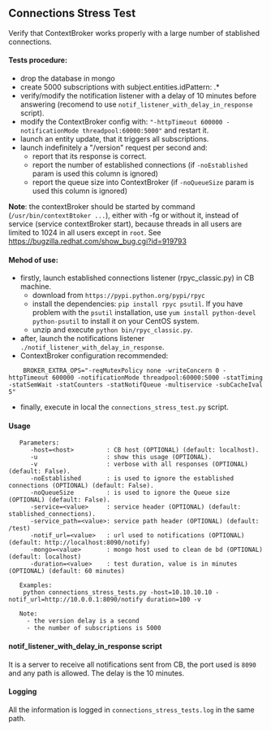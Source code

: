 ## Connections Stress Test

Verify that ContextBroker works properly with a large number of stablished connections.

#### Tests procedure:
- drop the database in mongo
- create 5000 subscriptions with subject.entities.idPattern: .*
- verify/modify the notification listener with a delay of 10 minutes before answering (recomend to use `notif_listener_with_delay_in_response` script).
- modify the ContextBroker config with: `"-httpTimeout 600000 -notificationMode threadpool:60000:5000"` and restart it.
- launch an entity update, that it triggers all subscriptions.
- launch indefinitely a "/version" request per second and:
     - report that its response is correct.
     - report the number of established connections (if `-noEstablished` param is used this column is ignored)
     - report the queue size into ContextBroker (if `-noQueueSize` param is used this column is ignored)

**Note**: the contextBroker should be started by command (`/usr/bin/contextBtoker ...`), either with -fg or without it, instead of service (service contextBroker start), because threads in all users are limited to 1024 in all users except in `root`. See https://bugzilla.redhat.com/show_bug.cgi?id=919793
     
#### Mehod of use:
- firstly, launch established connections listener (rpyc_classic.py) in CB machine. 
    - download from `https://pypi.python.org/pypi/rpyc`
    - install the dependencies: `pip install rpyc psutil`. If you have problem with the `psutil` installation, use `yum install python-devel python-psutil` to install it on your CentOS system.
    - unzip and execute `python bin/rpyc_classic.py`.
- after, launch the notifications listener `./notif_listener_with_delay_in_response`.
- ContextBroker configuration recommended:
```
    BROKER_EXTRA_OPS="-reqMutexPolicy none -writeConcern 0 -httpTimeout 600000 -notificationMode threadpool:60000:5000 -statTiming -statSemWait -statCounters -statNotifQueue -multiservice -subCacheIval 5"
```   
- finally, execute in local the `connections_stress_test.py` script.
   
#### Usage
       Parameters:                                                                                                  
          -host=<host>         : CB host (OPTIONAL) (default: localhost).                                           
          -u                   : show this usage (OPTIONAL).                                                        
          -v                   : verbose with all responses (OPTIONAL) (default: False). 
          -noEstablished       : is used to ignore the established connections (OPTIONAL) (default: False).                         
          -noQueueSize         : is used to ignore the Queue size (OPTIONAL) (default: False).                         
          -service=<value>     : service header (OPTIONAL) (default: stablished_connections).                                        
          -service_path=<value>: service path header (OPTIONAL) (default: /test)                                    
          -notif_url=<value>   : url used to notifications (OPTIONAL) (default: http://localhost:8090/notify)       
          -mongo=<value>       : mongo host used to clean de bd (OPTIONAL) (default: localhost)                     
          -duration=<value>    : test duration, value is in minutes (OPTIONAL) (default: 60 minutes)                
                                                                                                                    
       Examples:                                                                                                    
        python connections_stress_tests.py -host=10.10.10.10 -notif_url=http://10.0.0.1:8090/notify duration=100 -v 
                                                                                                                    
       Note:                                                                                                        
         - the version delay is a second                                                                            
         - the number of subscriptions is 5000     

#### notif_listener_with_delay_in_response script
It is a server to receive all notifications sent from CB, the port used is `8090` and any path is allowed. 
The delay is the 10 minutes.

#### Logging
All the information is logged in `connections_stress_tests.log` in the same path.
